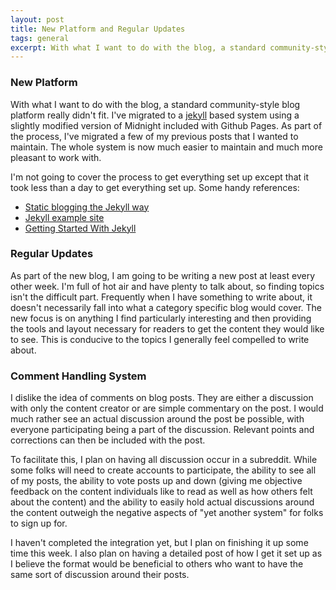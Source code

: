 ```yaml
---
layout: post
title: New Platform and Regular Updates
tags: general
excerpt: With what I want to do with the blog, a standard community-style blog platform really didn't fit.  I've migrated to a [jekyll](https://github.com/mojombo/jekyll/ "jekyll") based system using a slightly modified version of Midnight included with Github Pages.  As part of the process, I've migrated a few of my previous posts that I wanted to maintain.  The whole system is now much easier to maintain and much more pleasant to work with.
---
```

### New Platform ###
With what I want to do with the blog, a standard community-style blog
platform really didn't fit.  I've migrated to a
[jekyll](https://github.com/mojombo/jekyll/ "jekyll") based system
using a slightly modified version of Midnight included with Github
Pages.  As part of the process, I've migrated a few of my previous
posts that I wanted to maintain.  The whole system is now much easier
to maintain and much more pleasant to work with.

I'm not going to cover the process to get everything set up except
that it took less than a day to get everything set up.  Some handy
references:

* [Static blogging the Jekyll way](http://recursive-design.com/blog/2010/10/12/static-blogging-the-jekyll-way/)
* [Jekyll example site](https://github.com/phinze/jekyll-example-site/)
* [Getting Started With Jekyll](http://asymmetrical-view.com/2009/05/14/starting-wtih-jekyll.html)

### Regular Updates ###
As part of the new blog, I am going to be writing a new post at least
every other week.  I'm full of hot air and have plenty to talk about,
so finding topics isn't the difficult part.  Frequently when I have
something to write about, it doesn't necessarily fall into what a
category specific blog would cover.  The new focus is on anything I
find particularly interesting and then providing the tools and layout
necessary for readers to get the content they would like to see.  This
is conducive to the topics I generally feel compelled to write about.

### Comment Handling System ###
I dislike the idea of comments on blog posts.  They are either a
discussion with only the content creator or are simple commentary on
the post.  I would much rather see an actual discussion around the
post be possible, with everyone participating being a part of the
discussion.  Relevant points and corrections can then be included with
the post.

To facilitate this, I plan on having all discussion occur in a
subreddit.  While some folks will need to create accounts to
participate, the ability to see all of my posts, the ability to
vote posts up and down (giving me objective feedback on the content
individuals like to read as well as how others felt about the content)
and the ability to easily hold actual discussions around the content
outweigh the negative aspects of "yet another system" for folks to
sign up for.

I haven't completed the integration yet, but I plan on finishing it up
some time this week.  I also plan on having a detailed post of how I
get it set up as I believe the format would be beneficial to others
who want to have the same sort of discussion around their posts.
